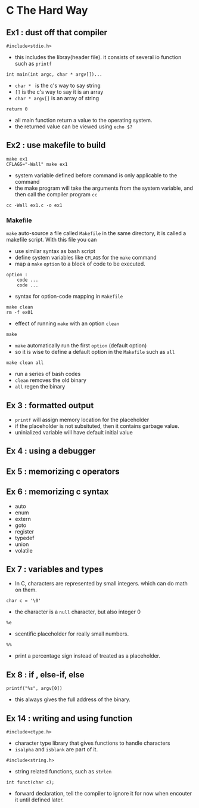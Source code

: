 # C The Hard Way
## Ex1 : dust off that compiler

```=
#include<stdio.h>
```
* this includes the libray(header file). it consists of several io function such as `printf`

```=
int main(int argc, char * argv[])...
```
* `char * ` is the c's way to say string
* `[]` is the c's way to say it is an array
* `char * argv[]` is an array of string

```=
return 0
```
* all main function return a value to the operating system.
* the returned value can be viewed using `echo $?`

## Ex2 : use makefile to build

```=
make ex1
CFLAGS="-Wall" make ex1
```
* system variable defined before command is only applicable to the command
* the make program will take the arguments from the system variable, and then call the compiler program `cc`

```=
cc -Wall ex1.c -o ex1
```

### Makefile
`make` auto-source a file called `Makefile` in the same directory, it is called a makefile script. With this file you can
* use similar syntax as bash script
* define system variables like `CFLAGS` for the `make` command
* map a `make` `option` to a block of code to be executed.

```=
option : 
	code ...
	code ...
```
* syntax for option-code mapping in `Makefile`

```=
make clean
rm -f ex01
```
* effect of running `make` with an option `clean`

```=
make 
```
* `make` automatically run the first `option` (default option)
* so it is wise to define a default option in the `Makefile` such as `all`

```=
make clean all
```
* run a series of bash codes 
* `clean` removes the old binary
* `all` regen the binary

## Ex 3 : formatted output
* `printf` will assign memory location for the placeholder
* if the placeholder is not subsituted, then it contains garbage value.
* uninialized variable will have default initial value

## Ex 4 : using a debugger

## Ex 5 : memorizing c operators

## Ex 6 : memorizing c syntax
* auto
* enum
* extern
* goto
* register
* typedef
* union
* volatile

## Ex 7 : variables and types
* In C, characters are represented by small integers. which can do math on them.

```=
char c = '\0'
```
* the character is a `null` character, but also integer 0

```=
%e
```
* scentific placeholder for really small numbers.

```=
%%
```
* print a percentage sign instead of treated as a placeholder.

## Ex 8 : if , else-if, else

```=
printf("%s", argv[0])
```
* this always gives the full address of the binary.

## Ex 14 : writing and using function

```=
#include<ctype.h>
```
* character type library that gives functions to handle characters
* `isalpha` and `isblank` are part of it.

```=
#include<string.h>
```
* string related functions, such as `strlen`

```=
int funct(char c);
```
* forward declaration, tell the compiler to ignore it for now when encouter it until defined later.

